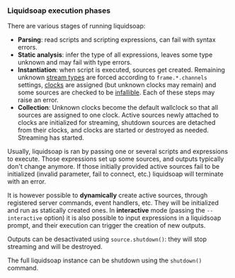 ### Liquidsoap execution phases
There are various stages of running liquidsoap:

* **Parsing**: read scripts and scripting expressions, can fail with syntax errors.
* **Static analysis**: infer the type of all expressions, leaves some type unknown and may fail with type errors.
* **Instantiation**: when script is executed, sources get created. Remaining unknown [stream types](stream_contents.html) are forced according to `frame.*.channels` settings, [clocks](clock.html) are assigned (but unknown clocks may remain) and some sources are checked to be [infallible](source.htmls). Each of these steps may raise an error.
* **Collection**: Unknown clocks become the default wallclock so that all sources are assigned to one clock. Active sources newly attached to clocks are initialized for streaming, shutdown sources are detached from their clocks, and clocks are started or destroyed as needed. Streaming has started.

Usually, liquidsoap is ran by passing one or several scripts and expressions to execute. Those expressions set up some sources, and outputs typically don't change anymore. If those initially provided active sources fail to be initialized (invalid parameter, fail to connect, etc.) liquidsoap will terminate with an error.

It is however possible to **dynamically** create active sources,
through registered server commands, event handlers, etc.
They will be initialized and run as statically created ones.
In **interactive** mode (passing the `--interactive` option)
it is also possible to input expressions in a liquidsoap prompt,
and their execution can trigger the creation of new outputs.

Outputs can be desactivated using `source.shutdown()`:
they will stop streaming and will be destroyed.

The full liquidsoap instance
can be shutdown using the `shutdown()` command.


